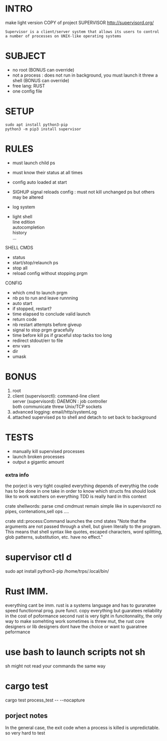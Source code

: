 # INTRO
make light version COPY of project SUPERVISOR http://supervisord.org/

`Supervisor is a client/server system that allows its users to control a number of processes on UNIX-like operating systems`

# SUBJECT
* no root (BONUS can override)
* not a process : does not run in background, you must launch it threw a shell (BONUS can override)
* free lang: RUST
* one config file

# SETUP
```
sudo apt install python3-pip
python3 -m pip3 install supervisor
```

# RULES

* must launch child ps
* must know their status at all times
* config auto loaded at start
* SIGHUP signal reloads config : must not kill unchanged ps but others may be altered
* log system

* light shell
  <br>line edition
  <br>autocompletion
  <br>history
  <br> ...


SHELL CMDS
* status
* start/stop/relaunch ps
* stop all
* reload config without stopping prgm

CONFIG
* which cmd to launch prgm
* nb ps to run and leave runnning
* auto start
* if stopped, restart?
* time elapsed to conclude valid launch
* return code
* nb restart attempts before giveup
* signal to stop prgm gracefully
* time before kill ps if graceful stop tacks too long
* redirect stdout/err to file
* env vars
* dir
* umask

# BONUS
1. root
2. client (supervisorctl): command-line client    
   server (supervisord): DAEMON : job controller
   <br> both communicate threw Unix/TCP sockets
3. advanced logging: email/http/systemLog
4. attached supervised ps to shell and detach to set back to background

# TESTS
* manually kill supervised processes
* launch broken processes
* output a gigantic amount



### extra info 
the porject is very tight coupled 
everything depends of everythig 
the code has to be done in one take in order to know which structs fns should look like to work 
watchers on everything 
TDD is really hard in this context 




crate shellwords: parse cmd
cmdmust remain simple like in supervisorctl
no pipes, contenations,sell ops ....

crate std::process:Command launches the cmd 
states
"Note that the arguments are not passed through a shell, but given literally to the program. This means that shell syntax like quotes, escaped characters, word splitting, glob patterns, substitution, etc. have no effect."

# supervisor ctl d

sudo apt install python3-pip
/home/trps/.local/bin/


# Rust IMM.
everything cant be imm. 
rust is a systems language and has to guranatee speed 
functionnal prog. pure funct. copy everything but guaratees reliability 
in the cost of poformance 
second rust is very tight in funcitonnality, the only way to make somehting work sometimes is threw mut, the rust core designers or lib designers dont have the choice or want to guaratnee peformance 

# use bash to launch scripts  not sh 
sh might not read your commands the same way 


# cargo test 
cargo test process_test -- --nocapture




## porject notes 



In the general case, the exit code when a process is killed is unpredictable.
so very hard to test 